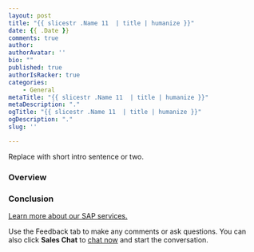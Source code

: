 ```yaml
---
layout: post
title: "{{ slicestr .Name 11  | title | humanize }}"
date: {{ .Date }}
comments: true
author: 
authorAvatar: ''
bio: ""
published: true
authorIsRacker: true
categories:
    - General
metaTitle: "{{ slicestr .Name 11  | title | humanize }}"
metaDescription: "."
ogTitle: "{{ slicestr .Name 11  | title | humanize }}"
ogDescription: "."
slug: '' 

---
```


Replace with short intro sentence or two.
    
<!--more-->

### Overview

<!--![](Picture1.png)-->

### Conclusion

<a class="cta purple" id="cta" href="https://www.rackspace.com/sap">Learn more about our SAP services.</a>

Use the Feedback tab to make any comments or ask questions. You can also click **Sales Chat** to [chat now](https://www.rackspace.com/) and start the conversation.
